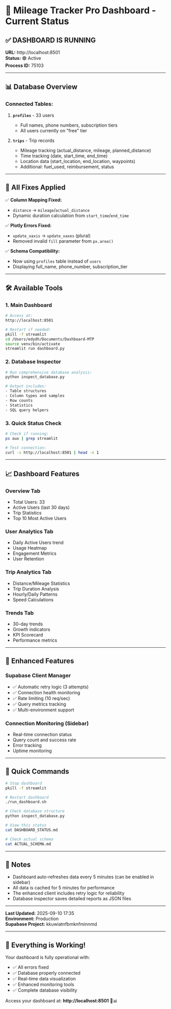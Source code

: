 # 🚗 Mileage Tracker Pro Dashboard - Current Status

## ✅ **DASHBOARD IS RUNNING**

**URL:** http://localhost:8501  
**Status:** 🟢 Active  
**Process ID:** 75103  

---

## 📊 **Database Overview**

### **Connected Tables:**
1. **`profiles`** - 33 users
   - Full names, phone numbers, subscription tiers
   - All users currently on "free" tier

2. **`trips`** - Trip records
   - Mileage tracking (actual_distance, mileage, planned_distance)
   - Time tracking (date, start_time, end_time)
   - Location data (start_location, end_location, waypoints)
   - Additional: fuel_used, reimbursement, status

---

## 🔧 **All Fixes Applied**

✅ **Column Mapping Fixed:**
- `distance` → `mileage`/`actual_distance`
- Dynamic duration calculation from `start_time`/`end_time`

✅ **Plotly Errors Fixed:**
- `update_xaxis` → `update_xaxes` (plural)
- Removed invalid `fill` parameter from `px.area()`

✅ **Schema Compatibility:**
- Now using `profiles` table instead of `users`
- Displaying full_name, phone_number, subscription_tier

---

## 🛠️ **Available Tools**

### 1. **Main Dashboard**
```bash
# Access at:
http://localhost:8501

# Restart if needed:
pkill -f streamlit
cd /Users/edydh/Documents/Dashboard-MTP
source venv/bin/activate
streamlit run dashboard.py
```

### 2. **Database Inspector**
```bash
# Run comprehensive database analysis:
python inspect_database.py

# Output includes:
- Table structures
- Column types and samples
- Row counts
- Statistics
- SQL query helpers
```

### 3. **Quick Status Check**
```bash
# Check if running:
ps aux | grep streamlit

# Test connection:
curl -s http://localhost:8501 | head -n 1
```

---

## 📈 **Dashboard Features**

### **Overview Tab**
- Total Users: 33
- Active Users (last 30 days)
- Trip Statistics
- Top 10 Most Active Users

### **User Analytics Tab**
- Daily Active Users trend
- Usage Heatmap
- Engagement Metrics
- User Retention

### **Trip Analytics Tab**
- Distance/Mileage Statistics
- Trip Duration Analysis
- Hourly/Daily Patterns
- Speed Calculations

### **Trends Tab**
- 30-day trends
- Growth indicators
- KPI Scorecard
- Performance metrics

---

## 🔌 **Enhanced Features**

### **Supabase Client Manager**
- ✅ Automatic retry logic (3 attempts)
- ✅ Connection health monitoring
- ✅ Rate limiting (10 req/sec)
- ✅ Query metrics tracking
- ✅ Multi-environment support

### **Connection Monitoring (Sidebar)**
- Real-time connection status
- Query count and success rate
- Error tracking
- Uptime monitoring

---

## 🚀 **Quick Commands**

```bash
# Stop dashboard
pkill -f streamlit

# Restart dashboard
./run_dashboard.sh

# Check database structure
python inspect_database.py

# View this status
cat DASHBOARD_STATUS.md

# Check actual schema
cat ACTUAL_SCHEMA.md
```

---

## 📝 **Notes**

- Dashboard auto-refreshes data every 5 minutes (can be enabled in sidebar)
- All data is cached for 5 minutes for performance
- The enhanced client includes retry logic for reliability
- Database inspector saves detailed reports as JSON files

---

**Last Updated:** 2025-09-10 17:35  
**Environment:** Production  
**Supabase Project:** kkuwiatnfbmknfminnmd

---

## 🎯 **Everything is Working!**

Your dashboard is fully operational with:
- ✅ All errors fixed
- ✅ Database properly connected
- ✅ Real-time data visualization
- ✅ Enhanced monitoring tools
- ✅ Complete database visibility

Access your dashboard at: **http://localhost:8501** 🚗📊
